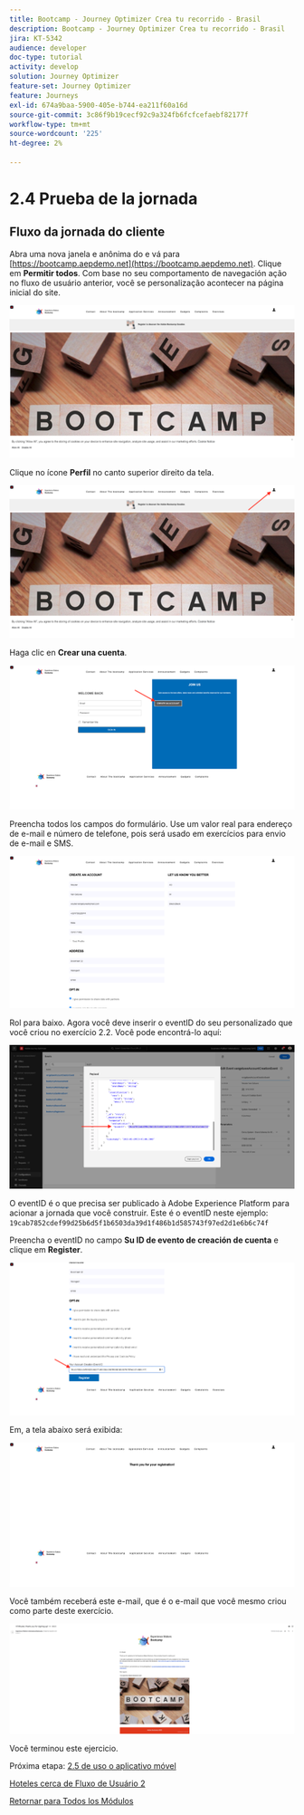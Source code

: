 ```yaml
---
title: Bootcamp - Journey Optimizer Crea tu recorrido - Brasil
description: Bootcamp - Journey Optimizer Crea tu recorrido - Brasil
jira: KT-5342
audience: developer
doc-type: tutorial
activity: develop
solution: Journey Optimizer
feature-set: Journey Optimizer
feature: Journeys
exl-id: 674a9baa-5900-405e-b744-ea211f60a16d
source-git-commit: 3c86f9b19cecf92c9a324fb6fcfcefaebf82177f
workflow-type: tm+mt
source-wordcount: '225'
ht-degree: 2%

---
```


# 2.4 Prueba de la jornada

## Fluxo da jornada do cliente

Abra uma nova janela e anônima do e vá para [https://bootcamp.aepdemo.net](https://bootcamp.aepdemo.net). Clique em **Permitir todos**. Com base no seu comportamento de navegación ação no fluxo de usuário anterior, você se personalização acontecer na página inicial do site.

![DSN](./images/web8a.png)

Clique no ícone **Perfil** no canto superior direito da tela.

![Demostración](./images/web8b.png)

Haga clic en **Crear una cuenta**.

![Demostración](./images/pv5.png)

Preencha todos los campos do formulário. Use um valor real para endereço de e-mail e número de telefone, pois será usado em exercícios para envio de e-mail e SMS.

![Demostración](./images/pv7a.png)

Rol para baixo. Agora você deve inserir o eventID do seu personalizado que você criou no exercício 2.2. Você pode encontrá-lo aquí:

![ACOP](./images/payloadeventID.png)

O eventID é o que precisa ser publicado à Adobe Experience Platform para acionar a jornada que você construir. Este é o eventID neste ejemplo:
`19cab7852cdef99d25b6d5f1b6503da39d1f486b1d585743f97ed2d1e6b6c74f`

Preencha o eventID no campo **Su ID de evento de creación de cuenta** e clique em **Register**.

![Demostración](./images/pv8a.png)

Em, a tela abaixo será exibida:

![Demostración](./images/pv9.png)

Você também receberá este e-mail, que é o e-mail que você mesmo criou como parte deste exercício.

![Demostración](./images/pv10a.png)

Você terminou este ejercicio.

Próxima etapa: [2.5 de uso o aplicativo móvel](./ex5.md)

[Hoteles cerca de Fluxo de Usuário 2](./uc2.md)

[Retornar para Todos los Módulos](../../overview.md)
